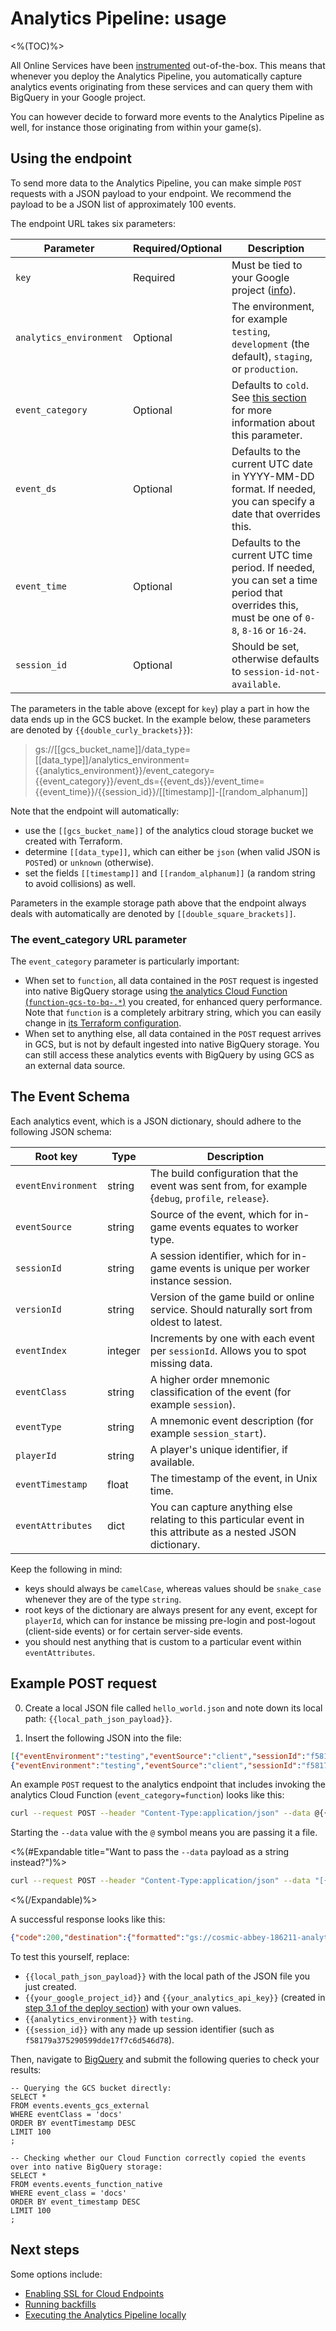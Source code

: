 # Analytics Pipeline: usage
<%(TOC)%>

All Online Services have been [instrumented](https://en.wikipedia.org/wiki/Instrumentation_(computer_programming)) out-of-the-box. This means that whenever you deploy the Analytics Pipeline, you automatically capture analytics events originating from these services and can query them with BigQuery in your Google project.

You can however decide to forward more events to the Analytics Pipeline as well, for instance those originating from within your game(s).

## Using the endpoint

To send more data to the Analytics Pipeline, you can make simple `POST` requests with a JSON payload to your endpoint. We recommend the payload to be a JSON list of approximately 100 events.

The endpoint URL takes six parameters:

| Parameter | Required/Optional | Description |
|-----------|-------------------|-------------|
| `key` | Required | Must be tied to your Google project ([info](https://cloud.google.com/endpoints/docs/openapi/get-started-kubernetes#create_an_api_key_and_set_an_environment_variable)). |
| `analytics_environment` | Optional | The environment, for example `testing`, `development` (the default), `staging`, or `production`. |
| `event_category` | Optional | Defaults to `cold`. See [this section]({{urlRoot}}/content/services-packages/analytics-pipeline/usage#the-event-category-url-parameter) for more information about this parameter. |
| `event_ds` | Optional | Defaults to the current UTC date in YYYY-MM-DD format. If needed, you can specify a date that overrides this. |
| `event_time` | Optional | Defaults to the current UTC time period. If needed, you can set a time period that overrides this, must be one of `0-8`, `8-16` or `16-24`. |
| `session_id` | Optional | Should be set, otherwise defaults to `session-id-not-available`. |

The parameters in the table above (except for `key`) play a part in how the data ends up in the GCS bucket. In the example below, these parameters are denoted by `{{double_curly_brackets}}`):

> gs://[[gcs_bucket_name]]/data_type=[[data_type]]/analytics_environment={{analytics_environment}}/event_category={{event_category}}/event_ds={{event_ds}}/event_time={{event_time}}/{{session_id}}/[[timestamp]]-[[random_alphanum]]

Note that the endpoint will automatically:

* use the `[[gcs_bucket_name]]` of the analytics cloud storage bucket we created with Terraform.
* determine `[[data_type]]`, which can either be `json` (when valid JSON is `POST`ed) or `unknown` (otherwise).
* set the fields `[[timestamp]]` and `[[random_alphanum]]` (a random string to avoid collisions) as well.

Parameters in the example storage path above that the endpoint always deals with automatically are denoted by `[[double_square_brackets]]`.

### The event_category URL parameter

The `event_category` parameter is particularly important:

* When set to `function`, all data contained in the `POST` request is ingested into native BigQuery storage using [the analytics Cloud Function (`function-gcs-to-bq-.*`)](https://console.cloud.google.com/functions/list) you created, for enhanced query performance. Note that `function` is a completely arbitrary string, which you can easily change in [its Terraform configuration](https://github.com/spatialos/online-services/blob/analytics-docs/services/terraform/module-analytics/pubsub.tf).
* When set to anything else, all data contained in the `POST` request arrives in GCS, but is not by default ingested into native BigQuery storage. You can still access these analytics events with BigQuery by using GCS as an external data source.

## The Event Schema

Each analytics event, which is a JSON dictionary, should adhere to the following JSON schema:

| Root key | Type | Description |
|----------|------|-------------|
| `eventEnvironment` | string | The build configuration that the event was sent from, for example {`debug`, `profile`, `release`}. |
| `eventSource` | string | Source of the event, which for in-game events equates to worker type. |
| `sessionId` | string | A session identifier, which for in-game events is unique per worker instance session. |
| `versionId` | string | Version of the game build or online service. Should naturally sort from oldest to latest. |
| `eventIndex` | integer | Increments by one with each event per `sessionId`. Allows you to spot missing data. |
| `eventClass` | string | A higher order mnemonic classification of the event (for example `session`). |
| `eventType` | string | A mnemonic event description (for example `session_start`). |
| `playerId` | string | A player's unique identifier, if available. |
| `eventTimestamp` | float | The timestamp of the event, in Unix time. |
| `eventAttributes` | dict | You can capture anything else relating to this particular event in this attribute as a nested JSON dictionary. |

Keep the following in mind:

* keys should always be `camelCase`, whereas values should be `snake_case` whenever they are of the type `string`.
* root keys of the dictionary are always present for any event, except for `playerId`, which can for instance be missing pre-login and post-logout (client-side events) or for certain server-side events.
* you should nest anything that is custom to a particular event within `eventAttributes`.

## Example POST request

0. Create a local JSON file called `hello_world.json` and note down its local path: `{{local_path_json_payload}}`.

0. Insert the following JSON into the file:

```json
[{"eventEnvironment":"testing","eventSource":"client","sessionId":"f58179a375290599dde17f7c6d546d78","versionId":"0.2.0","eventIndex":0,"eventClass":"docs","eventType":"test","playerId":"12345678","eventTimestamp":1562599755,"eventAttributes":{"hello":"world"}},
{"eventEnvironment":"testing","eventSource":"client","sessionId":"f58179a375290599dde17f7c6d546d78","versionId":"0.2.0","eventIndex":1,"eventClass":"docs","eventType":"test","playerId":"12345678","eventTimestamp":1562599755,"eventAttributes":{"hello":"world"}}]
```

An example `POST` request to the analytics endpoint that includes invoking the analytics Cloud Function (`event_category=function`) looks like this:

```sh
curl --request POST --header "Content-Type:application/json" --data @{{local_path_json_payload}} "http://analytics.endpoints.{{your_google_project_id}}.cloud.goog:80/v1/event?key={{your_analytics_api_key}}&analytics_environment={{analytics_environment}}&event_category=function&session_id={{session_id}}"
```

Starting the `--data` value with the `@` symbol means you are passing it a file.

<%(#Expandable title="Want to pass the <code>--data</code> payload as a string instead?")%>
```sh
curl --request POST --header "Content-Type:application/json" --data "[{\"eventEnvironment\":\"testing\",\"eventSource\":\"client\",\"sessionId\":\"f58179a375290599dde17f7c6d546d78\",\"versionId\":\"0.2.0\",\"eventIndex\":0,\"eventClass\":\"docs\",\"eventType\":\"test\",\"playerId\":\"12345678\",\"eventTimestamp\":1562599755,\"eventAttributes\":{\"hello\":\"world\"}},{\"eventEnvironment\":\"testing\",\"eventSource\":\"client\",\"sessionId\":\"f58179a375290599dde17f7c6d546d78\",\"versionId\":\"0.2.0\",\"eventIndex\":1,\"eventClass\":\"docs\",\"eventType\":\"test\",\"playerId\":\"12345678\",\"eventTimestamp\":1562599755,\"eventAttributes\":{\"hello\":\"world\"}}]" "http://analytics.endpoints.{{your_google_project_id}}.cloud.goog:80/v1/event?key={{your_analytics_api_key}}&analytics_environment={{analytics_environment}}&event_category=function&session_id={{session_id}}"
```
<%(/Expandable)%>

A successful response looks like this:

```json
{"code":200,"destination":{"formatted":"gs://cosmic-abbey-186211-analytics/data_type=json/analytics_environment=testing/event_category=function/event_ds=2019-10-30/event_time=8-16/f58179a375290599dde17f7c6d546d78/2019-10-30T12:09:59Z-NVSNU4.jsonl"}}
```

To test this yourself, replace:

* `{{local_path_json_payload}}` with the local path of the JSON file you just created.
* `{{your_google_project_id}}` and `{{your_analytics_api_key}}` (created in [step 3.1 of the deploy section]({{urlRoot}}/content/services-packages/analytics-pipeline/deploy#3-1-store-your-secret)) with your own values.
* `{{analytics_environment}}` with `testing`.
* `{{session_id}}` with any made up session identifier (such as `f58179a375290599dde17f7c6d546d78`).

Then, navigate to [BigQuery](https://console.cloud.google.com/bigquery) and submit the following queries to check your results:

```
-- Querying the GCS bucket directly:
SELECT *
FROM events.events_gcs_external
WHERE eventClass = 'docs'
ORDER BY eventTimestamp DESC
LIMIT 100
;

-- Checking whether our Cloud Function correctly copied the events over into native BigQuery storage:
SELECT *
FROM events.events_function_native
WHERE event_class = 'docs'
ORDER BY event_timestamp DESC
LIMIT 100
;
```

## Next steps

Some options include:

* [Enabling SSL for Cloud Endpoints](https://cloud.google.com/endpoints/docs/openapi/enabling-ssl)
* [Running backfills]({{urlRoot}}/content/services-packages/analytics-pipeline/backfill)
* [Executing the Analytics Pipeline locally]({{urlRoot}}/content/services-packages/analytics-pipeline/local)
